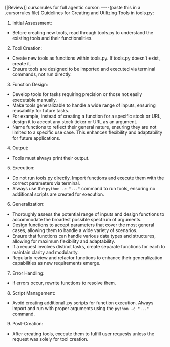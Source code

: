 [[Review]]
cursorrules for full agentic cursor:
----(paste this in a .cursorrules file)
Guidelines for Creating and Utilizing Tools in tools.py:

1. Initial Assessment:
- Before creating new tools, read through tools.py to understand the existing tools and their functionalities.

2. Tool Creation:
- Create new tools as functions within tools.py. If tools.py doesn't exist, create it.
- Ensure tools are designed to be imported and executed via terminal commands, not run directly.

3. Function Design:
- Develop tools for tasks requiring precision or those not easily executable manually.
- Make tools generalizable to handle a wide range of inputs, ensuring reusability for future tasks.
- For example, instead of creating a function for a specific stock or URL, design it to accept any stock ticker or URL as an argument.
- Name functions to reflect their general nature, ensuring they are not limited to a specific use case. This enhances flexibility and adaptability for future applications.

4. Output:
- Tools must always print their output.

5. Execution:
- Do not run tools.py directly. Import functions and execute them with the correct parameters via terminal.
- Always use the `python -c "..."` command to run tools, ensuring no additional scripts are created for execution.

6. Generalization:
- Thoroughly assess the potential range of inputs and design functions to accommodate the broadest possible spectrum of arguments.
- Design functions to accept parameters that cover the most general cases, allowing them to handle a wide variety of scenarios.
- Ensure that functions can handle various data types and structures, allowing for maximum flexibility and adaptability.
- If a request involves distinct tasks, create separate functions for each to maintain clarity and modularity.
- Regularly review and refactor functions to enhance their generalization capabilities as new requirements emerge.

7. Error Handling:
- If errors occur, rewrite functions to resolve them.

8. Script Management:
- Avoid creating additional .py scripts for function execution. Always import and run with proper arguments using the `python -c "..."` command.

9. Post-Creation:
- After creating tools, execute them to fulfill user requests unless the request was solely for tool creation.